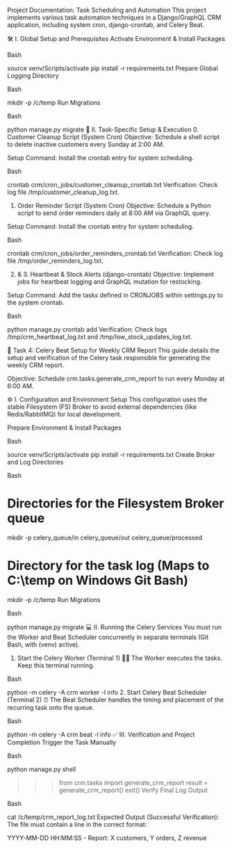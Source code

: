 Project Documentation: Task Scheduling and Automation
This project implements various task automation techniques in a Django/GraphQL CRM application, including system cron, django-crontab, and Celery Beat.

🛠️ I. Global Setup and Prerequisites
Activate Environment & Install Packages

Bash

source venv/Scripts/activate
pip install -r requirements.txt
Prepare Global Logging Directory

Bash

mkdir -p /c/temp
Run Migrations

Bash

python manage.py migrate
🎯 II. Task-Specific Setup & Execution
0. Customer Cleanup Script (System Cron)
Objective: Schedule a shell script to delete inactive customers every Sunday at 2:00 AM.

Setup Command: Install the crontab entry for system scheduling.

Bash

crontab crm/cron_jobs/customer_cleanup_crontab.txt
Verification: Check log file /tmp/customer_cleanup_log.txt.

1. Order Reminder Script (System Cron)
Objective: Schedule a Python script to send order reminders daily at 8:00 AM via GraphQL query.

Setup Command: Install the crontab entry for system scheduling.

Bash

crontab crm/cron_jobs/order_reminders_crontab.txt
Verification: Check log file /tmp/order_reminders_log.txt.

2. & 3. Heartbeat & Stock Alerts (django-crontab)
Objective: Implement jobs for heartbeat logging and GraphQL mutation for restocking.

Setup Command: Add the tasks defined in CRONJOBS within settings.py to the system crontab.

Bash

python manage.py crontab add
Verification: Check logs /tmp/crm_heartbeat_log.txt and /tmp/low_stock_updates_log.txt.

🚀 Task 4: Celery Beat Setup for Weekly CRM Report
This guide details the setup and verification of the Celery task responsible for generating the weekly CRM report.

Objective: Schedule crm.tasks.generate_crm_report to run every Monday at 6:00 AM.

⚙️ I. Configuration and Environment Setup
This configuration uses the stable Filesystem (FS) Broker to avoid external dependencies (like Redis/RabbitMQ) for local development.

Prepare Environment & Install Packages

Bash

source venv/Scripts/activate
pip install -r requirements.txt
Create Broker and Log Directories

Bash

# Directories for the Filesystem Broker queue
mkdir -p celery_queue/in celery_queue/out celery_queue/processed

# Directory for the task log (Maps to C:\temp on Windows Git Bash)
mkdir -p /c/temp 
Run Migrations

Bash

python manage.py migrate
💻 II. Running the Celery Services
You must run the Worker and Beat Scheduler concurrently in separate terminals (Git Bash, with (venv) active).

1. Start the Celery Worker (Terminal 1) 🧑‍💻
The Worker executes the tasks. Keep this terminal running.

Bash

python -m celery -A crm worker -l info
2. Start Celery Beat Scheduler (Terminal 2) ⏰
The Beat Scheduler handles the timing and placement of the recurring task onto the queue.

Bash

python -m celery -A crm beat -l info
✅ III. Verification and Project Completion
Trigger the Task Manually

Bash

python manage.py shell
>>> from crm.tasks import generate_crm_report
>>> result = generate_crm_report()
>>> exit()
Verify Final Log Output

Bash

cat /c/temp/crm_report_log.txt
Expected Output (Successful Verification): The file must contain a line in the correct format:

YYYY-MM-DD HH:MM:SS - Report: X customers, Y orders, Z revenue
